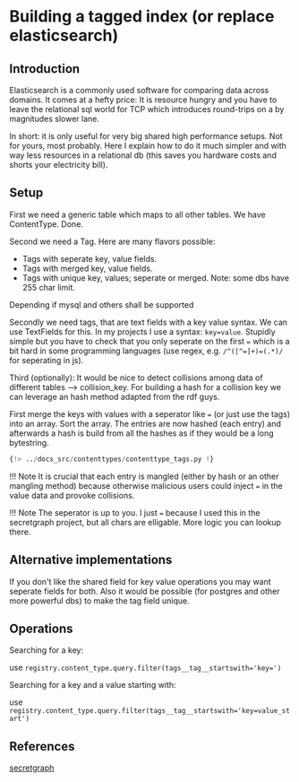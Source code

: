 # Building a tagged index (or replace elasticsearch)

## Introduction
Elasticsearch is a commonly used software for comparing data across domains.
It comes at a hefty price:
It is resource hungry and you have to leave the relational sql world for TCP which introduces round-trips on a by magnitudes
slower lane.

In short: it is only useful for very big shared high performance setups. Not for yours, most probably.
Here I explain how to do it much simpler and with way less resources in a relational db (this saves you hardware costs and shorts your electricity bill).

## Setup

First we need a generic table which maps to all other tables. We have ContentType. Done.

Second we need a Tag. Here are many flavors possible:

- Tags with seperate key, value fields.
- Tags with merged key, value fields.
- Tags with unique key, values; seperate or merged. Note: some dbs have 255 char limit.

Depending if  mysql and others shall be supported

Secondly we need tags, that are text fields with a key value syntax.
We can use TextFields for this. In my projects I use a syntax: `key=value`. Stupidly simple but you have to check that you only seperate on the first
`=` which is a bit hard in some programming languages (use regex, e.g. `/^([^=]+)=(.*)/` for seperating in js).

Third (optionally): It would be nice to detect collisions among data of different tables --> collision_key.
For building a hash for a collision key we can leverage an hash method adapted from the rdf guys.

First merge the keys with values with a seperator like `=` (or just use the tags) into an array. Sort the array.
The entries are now hashed (each entry) and afterwards a hash is build from all the hashes as if they would be a long bytestring.

```python
{!> ../docs_src/contenttypes/contenttype_tags.py !}
```

!!! Note
    It is crucial that each entry is mangled (either by hash or an other mangling method) because otherwise malicious users could inject `=` in the value data and provoke
collisions.

!!! Note
    The seperator is up to you. I just `=` because I used this in the secretgraph project, but all chars are elligable. More logic you can lookup there.


## Alternative implementations

If you don't like the shared field for key value operations you may want seperate fields for both.
Also it would be possible (for postgres and other more powerful dbs) to make the tag field unique.

## Operations

Searching for a key:

use `registry.content_type.query.filter(tags__tag__startswith='key=')`

Searching for a key and a value starting with:

use `registry.content_type.query.filter(tags__tag__startswith='key=value_start')`


## References

[secretgraph](https://github.com/secretgraph/secretgraph)

